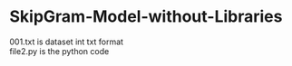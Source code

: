 # SkipGram-Model-without-Libraries
001.txt is dataset int txt format </br>
file2.py is the python code
